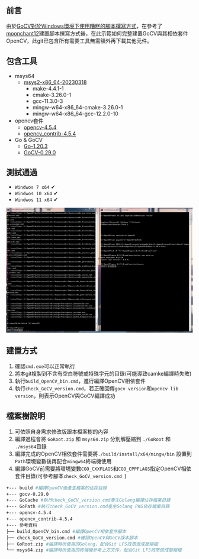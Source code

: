## 前言
由於[GoCV對於Windows環境下使用糟糕的腳本撰寫方式]( https://github.com/hybridgroup/gocv/blob/release/win_build_opencv.cmd )，在參考了[moonchant12](https://github.com/moonchant12/install-gocv)建置腳本撰寫方式後，在此示範如何完整建置GoCV與其相依套件OpenCV，此git已包含所有需要工具無需額外再下載其他元件。

## 包含工具
 * msys64
    * [msys2-x86_64-20230318](https://github.com/msys2/msys2-installer/releases/download/2023-03-18/msys2-x86_64-20230318.exe)
        * make-4.4.1-1
        * cmake-3.26.0-1
        * gcc-11.3.0-3
        * mingw-w64-x86_64-cmake-3.26.0-1
        * mingw-w64-x86_64-gcc-12.2.0-10
 * opencv套件
    * [opencv-4.5.4](https://github.com/opencv/opencv/archive/4.5.4.zip)
    * [opencv_contrib-4.5.4](https://github.com/opencv/opencv_contrib/archive/4.5.4.zip)
 * Go & GoCV
    * [Go-1.20.3](https://go.dev/dl/go1.20.3.windows-amd64.zip)
    * [GoCV-0.29.0](https://github.com/hybridgroup/gocv/archive/refs/tags/v0.29.0.zip)

## 測試通過
   * ``Windwos 7 x64`` ✔
   * ``Windwos 10 x64`` ✔
   * ``Windwos 11 x64`` ✔
 
![Alt text](/參考資料/Windows%207%20x64%20Pass.png)


## 建置方式
   1. 確認``cmd.exe``可以正常執行
   2. 將本git複製到不含有空白符號或特殊字元的目錄(可能導致camke編譯時失敗)
   3. 執行``build_OpenCV_bin.cmd``，進行編譯OpenCV相依套件
   4. 執行``check_GoCV_version.cmd``，若正確回傳``gocv version``和``opencv lib version``，則表示OpenCV與GoCV編譯成功

## 檔案樹說明
   1. 可依照自身需求修改版跟本檔案樹的內容
   2. 編譯過程會將 ``GoRoot.zip`` 和 ``msys64.zip`` 分別解壓縮到 ``./GoRoot`` 和 ``./msys64``目錄
   3. 編譯完成的OpenCV相依套件需要將``./build/install/x64/mingw/bin`` 設置到``Path``環境變數後再配合``mingw64``終端機使用
   4. 編譯GoCV前需要將環境變數``CGO_CXXFLAGS``和``CGO_CPPFLAGS``指定OpenCV相依套件目錄(可參考腳本``check_GoCV_version.cmd ``)

   ```bash
   +--- build #編譯OpenCV後產生檔案的佔存目錄
   +--- gocv-0.29.0
   +--- GoCache #執行check_GoCV_version.cmd產生Golang編譯佔存檔案目錄
   +--- GoPath #執行check_GoCV_version.cmd產生Golang PKG佔存檔案目錄
   +--- opencv-4.5.4
   +--- opencv_contrib-4.5.4
   +--- 參考資料
   ├── build_OpenCV_bin.cmd #編譯OpenCV相依套件腳本
   ├── check_GoCV_version.cmd #確認OpenCV與GoCV版本腳本
   ├── GoRoot.zip #編譯時所使用的Golang，配合Git LFS政策做成壓縮檔
   └── msys64.zip #編譯時所使用的終端機參考上方文件，配合Git LFS政策做成壓縮檔
   ```
